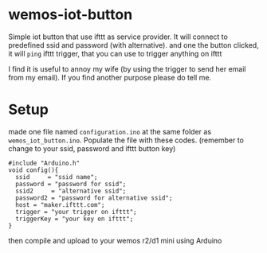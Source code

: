 # wemos-iot-button

Simple iot button that use ifttt as service provider. It will connect to predefined ssid and password (with alternative). and one the button clicked, it will `ping` ifttt trigger, that you can use to trigger anything on ifttt

I find it is useful to annoy my wife (by using the trigger to send her email from my email). If you find another purpose please do tell me.

Setup
=======
made one file named `configuration.ino` at the same folder as `wemos_iot_button.ino`. Populate the file with these codes. (remember to change to your ssid, password and ifttt button key) 

```processing
#include "Arduino.h"
void config(){
  ssid     = "ssid name";
  password = "password for ssid";
  ssid2     = "alternative ssid";
  password2 = "password for alternative ssid";
  host = "maker.ifttt.com";
  trigger = "your trigger on ifttt";
  triggerKey = "your key on ifttt";
}
```

then compile and upload to your wemos r2/d1 mini using Arduino
